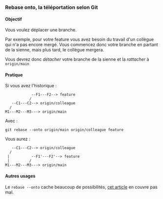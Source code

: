 ### Rebase onto, la téléportation selon Git

#### Objectif

Vous voulez déplacer une branche. 

Par exemple, pour votre feature vous avez besoin du travail d'un collègue qui n'a pas encore mergé.
Vous commencez donc votre branche en partant de la sienne, mais plus tard, le collègue mergera.

Vous devrez donc _détacher_ votre branche de la sienne et la _rattacher_ à `origin/main`

#### Pratique

Si vous avez l'historique :

```
            --F1---F2--> feature
           /
   --C1---C2--> origin/colleague
  /
M1---M2---M3---> origin/main
```

Avec :

```
git rebase --onto origin/main origin/colleague feature
```

Vous aurez :

```
   --C1---C2--> origin/colleague
  /
 |          --F1'---F2'--> feature
 |         /
M1---M2---M3---> origin/main
```

#### Autres usages

Le `rebase --onto` cache beaucoup de possibilités, [cet article](https://womanonrails.com/git-rebase-onto) en couvre pas mal.
